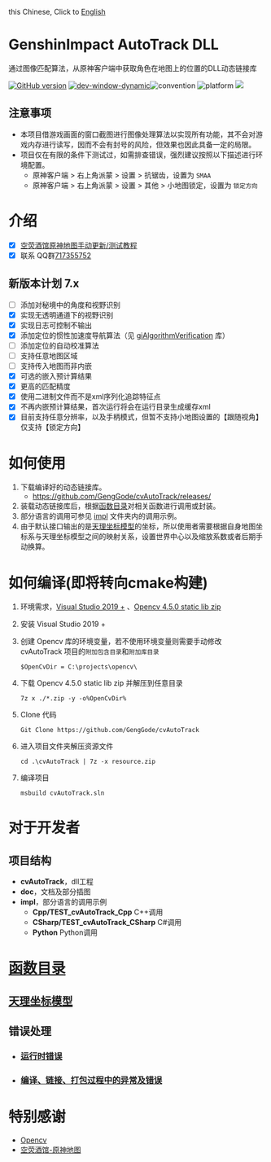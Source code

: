 this Chinese, Click to [English](https://github.com/GengGode/cvAutoTrack/blob/master/doc/README_en.md) 
# GenshinImpact AutoTrack DLL

通过图像匹配算法，从原神客户端中获取角色在地图上的位置的DLL动态链接库

[![GitHub version](https://badge.fury.io/gh/GengGode%2FcvAutoTrack.svg)](https://badge.fury.io/gh/GengGode%2FcvAutoTrack) [![dev-window-dynamic](https://github.com/GengGode/cvAutoTrack/actions/workflows/dev-window-dynamic.yml/badge.svg)](https://github.com/GengGode/cvAutoTrack/actions/workflows/dev-window-dynamic.yml)![convention](https://img.shields.io/badge/convention-__stdcall-orange.svg) ![platform](https://img.shields.io/badge/platform-Windows-blue.svg) ![](https://img.shields.io/badge/cpu-AMD64-purple.svg)

## 注意事项

- 本项目借游戏画面的窗口截图进行图像处理算法以实现所有功能，其不会对游戏内存进行读写，因而不会有封号的风险，但效果也因此具备一定的局限。
- 项目仅在有限的条件下测试过，如需排查错误，强烈建议按照以下描述进行环境配置。
  - 原神客户端 > 右上角派蒙 > 设置 > 抗锯齿，设置为 `SMAA`
  - 原神客户端 > 右上角派蒙 > 设置 > 其他 > 小地图锁定，设置为 `锁定方向`

# 介绍 

- [x] [空荧酒馆原神地图手动更新/测试教程](doc/kyjg.md)
- [x] 联系 QQ群[717355752](https://jq.qq.com/?_wv=1027&k=YvH6TsM4)

## 新版本计划 7.x

- [ ] 添加对秘境中的角度和视野识别
- [x] 实现无透明通道下的视野识别
- [x] 实现日志可控制不输出
- [x] 添加定位的惯性加速度导航算法（见 [giAlgorithmVerification](https://github.com/GengGode/giAlgorithmVerification) 库）
- [ ] 添加定位的自动校准算法
- [ ] 支持任意地图区域
- [ ] 支持传入地图而非内嵌
- [x] 可选的嵌入预计算结果
- [x] 更高的匹配精度
- [x] 使用二进制文件而不是xml序列化追踪特征点
- [x] 不再内嵌预计算结果，首次运行将会在运行目录生成缓存xml
- [x] 目前支持任意分辨率，以及手柄模式，但暂不支持小地图设置的【跟随视角】仅支持【锁定方向】

# 如何使用

1. 下载编译好的动态链接库。
   - https://github.com/GengGode/cvAutoTrack/releases/
2. 装载动态链接库后，根据[函数目录](#函数目录)对相关函数进行调用或封装。
3. 部分语言的调用可参见 [impl](impl) 文件夹内的调用示例。
4. 由于默认接口输出的是[天理坐标模型](doc/天理坐标模型.md)的坐标，所以使用者需要根据自身地图坐标系与天理坐标模型之间的映射关系，设置世界中心以及缩放系数或者后期手动换算。

# 如何编译(即将转向cmake构建)

1. 环境需求，[Visual Studio 2019 +](https://visualstudio.microsoft.com/zh-hans/vs/) 、[Opencv 4.5.0 static lib zip](https://github.com/GengGode/opencv450Release/releases/download/v1.0/Release.zip)
2. 安装 Visual Studio 2019 +
3. 创建 Opencv 库的环境变量，若不使用环境变量则需要手动修改 cvAutoTrack 项目的`附加包含目录`和`附加库目录`

    ``` $OpenCvDir = C:\projects\opencv\ ```
4. 下载 Opencv 4.5.0 static lib zip 并解压到任意目录

    ``` 7z x ./*.zip -y -o%OpenCvDir% ```
5. Clone 代码

   ``` Git Clone https://github.com/GengGode/cvAutoTrack ```

6. 进入项目文件夹解压资源文件

    ``` cd .\cvAutoTrack | 7z -x resource.zip ```
7. 编译项目

    ``` msbuild cvAutoTrack.sln ```

# 对于开发者

## 项目结构

- **cvAutoTrack**，dll工程
- **doc**，文档及部分插图
- **impl**，部分语言的调用示例
    - **Cpp/TEST_cvAutoTrack_Cpp** C++调用
    - **CSharp/TEST_cvAutoTrack_CSharp** C#调用
    - **Python** Python调用


# [函数目录](doc/函数目录.md) 

## [天理坐标模型](doc/%E5%A4%A9%E7%90%86%E5%9D%90%E6%A0%87%E6%A8%A1%E5%9E%8B.md)

## 错误处理
- ###  [运行时错误](doc/%E6%97%A0%E6%B3%95%E8%BF%90%E8%A1%8C.md) 
- ### [编译、链接、打包过程中的异常及错误]()

# 特别感谢 
   - [Opencv](https://opencv.org/)
   - [空荧酒馆-原神地图](https://yuanshen.site/docs/)
